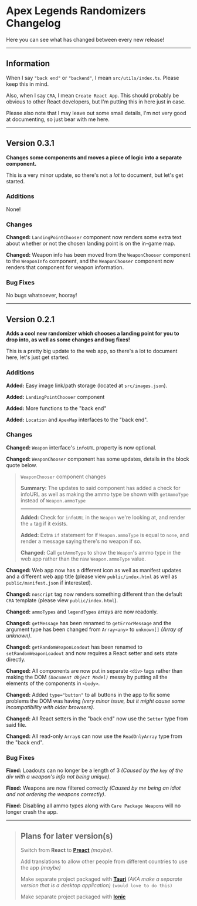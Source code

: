 # Apex Legends Randomizers Changelog

Here you can see what has changed between every new release!

---

## Information

When I say `"back end"` or `"backend"`, I mean `src/utils/index.ts`. Please keep this in mind.

Also, when I say `CRA`, I mean `Create React App`. This should probably be obvious to other React developers, but I'm putting this in here just in case.

Please also note that I may leave out some small details, I'm not very good at documenting, so just bear with me here.

---

## Version 0.3.1

**Changes some components and moves a piece of logic into a separate component.**

This is a very minor update, so there's not a _lot_ to document, but let's get started.

### Additions

None!

### Changes

**Changed:** `LandingPointChooser` component now renders some extra text about whether or not the chosen landing point is on the in-game map.

**Changed:** Weapon info has been moved from the `WeaponChooser` component to the `WeaponInfo` component, and the `WeaponChooser` component now renders that component for weapon information.

### Bug Fixes

No bugs whatsoever, hooray!

---

## Version 0.2.1

**Adds a cool new randomizer which chooses a landing point for you to drop into, as well as some changes and bug fixes!**

This is a pretty big update to the web app, so there's a lot to document here, let's just get started.

### Additions

**Added:** Easy image link/path storage (located at `src/images.json`).

**Added:** `LandingPointChooser` component

**Added:** More functions to the "back end"

**Added:** `Location` and `ApexMap` interfaces to the "back end".

### Changes

**Changed:** `Weapon` interface's `infoURL` property is now optional.

**Changed:** `WeaponChooser` component has some updates, details in the block quote below.

> `WeaponChooser` component changes
>
> **Summary:** The updates to said component has added a check for infoURL as well as making the ammo type be shown with `getAmmoType` instead of `Weapon.ammoType`
>
> ---
>
> **Added:** Check for `infoURL` in the `Weapon` we're looking at, and render the `a` tag if it exists.
>
> **Added:** Extra `if` statement for if `Weapon.ammoType` is equal to `none`, and render a message saying there's no weapon if so.
>
> **Changed:** Call `getAmmoType` to show the `Weapon`'s ammo type in the web app rather than the raw `Weapon.ammoType` value.

**Changed:** Web app now has a different icon as well as manifest updates and a different web app title (please view `public/index.html` as well as `public/manifest.json` if interested).

**Changed:** `noscript` tag now renders something different than the default `CRA` template (please view `public/index.html`).

**Changed:** `ammoTypes` and `legendTypes` arrays are now readonly.

**Changed:** `getMessage` has been renamed to `getErrorMessage` and the argument type has been changed from `Array<any>` to `unknown[]` _(Array of unknown)_.

**Changed:** `getRandomWeaponLoadout` has been renamed to `setRandomWeaponLoadout` and now requires a React setter and sets state directly.

**Changed:** All components are now put in separate `<div>` tags rather than making the DOM _`(Document Object Model)`_ messy by putting all the elements of the components in `<body>`.

**Changed:** Added `type="button"` to all buttons in the app to fix some problems the DOM was having _(very minor issue, but it might cause some incompatibility with older browsers)_.

**Changed:** All React setters in the "back end" now use the `Setter` type from said file.

**Changed:** All read-only `Array`s can now use the `ReadOnlyArray` type from the "back end".

### Bug Fixes

**Fixed:** Loadouts can no longer be a length of 3 _(Caused by the `key` of the div with a weapon's info not being unique)_.

**Fixed:** Weapons are now filtered correctly _(Caused by me being an idiot and not ordering the weapons correctly)_.

**Fixed:** Disabling all ammo types along with `Care Package Weapons` will no longer crash the app.

---

> ## Plans for later version(s)
>
> Switch from **React** to [**Preact**](https://preactjs.com/) _(maybe)_.
>
> Add translations to allow other people from different countries to use the app _(maybe)_
>
> Make separate project packaged with [**Tauri**](https://tauri.app/) _(AKA make a separate version that is a desktop application)_ `(would love to do this)`
>
> Make separate project packaged with [**Ionic**](https://ionicframework.com/)
